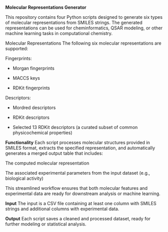 **Molecular Representations Generator**

This repository contains four Python scripts designed to generate six types of molecular representations from SMILES strings. The generated representations can be used for cheminformatics, QSAR modeling, or other machine learning tasks in computational chemistry.

Molecular Representations
The following six molecular representations are supported:

Fingerprints:
- Morgan fingerprints

- MACCS keys

- RDKit fingerprints

Descriptors:
- Mordred descriptors

- RDKit descriptors

- Selected 13 RDKit descriptors (a curated subset of common physicochemical properties)

**Functionality**
Each script processes molecular structures provided in SMILES format, extracts the specified representation, and automatically generates a merged output table that includes:

The computed molecular representation

The associated experimental parameters from the input dataset (e.g., biological activity)

This streamlined workflow ensures that both molecular features and experimental data are ready for downstream analysis or machine learning.

**Input**
The input is a CSV file containing at least one column with SMILES strings and additional columns with experimental data.

**Output**
Each script saves a cleaned and processed dataset, ready for further modeling or statistical analysis.
